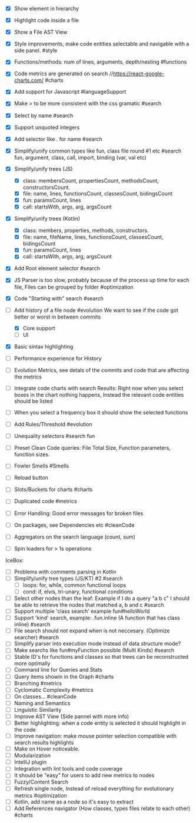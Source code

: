 -[x] Show element in hierarchy
-[x] Highlight code inside a file
-[x] Show a File AST View
-[x] Style improvements, make code entities selectable and navigable with a side panel. #style
-[x] Functions/methods: num of lines, arguments, depth/nesting #functions
-[x] Code metrics are generated on search //https://react-google-charts.com/ #charts
-[x] Add support for Javascript #languageSupport
-[x] Make > to be more consistent with the css gramatic #search
-[x] Select by name #search
-[x] Support unquoted integers
-[x] Add selector like . for name #search
-[x] Simplify/unify common types like fun, class file round #1 etc #search
    fun, argument, class, call, import,  binding (var, val etc)   
-[x] Simplify/unify trees (JS)
    -[x] class: membersCount, propertiesCount, methodsCount, constructorsCount.
    -[x] file: name, lines, functionsCount, classesCount, bidingsCount
    -[x] fun: paramsCount, lines    
    -[x] call: startsWith, args, arg, argsCount 
-[x] Simplify/unify trees (Kotlin)
    -[x] class: members, properties, methods, constructors.
    -[x] file: name, fileName, lines, functionsCount, classesCount, bidingsCount
    -[x] fun: paramsCount, lines    
    -[x] call: startsWith, args, arg, argsCount   
-[x] Add  Root element selector #search
-[x] JS Parser is too slow, probably because of the process up time for each file, Files can be grouped by folder #optimization
-[x] Code "Starting with" search #search 
-[ ] Add history of a file node #evolution
     We want to see if the code got better or worst in between commits
     -[x] Core support
     -[ ] UI
-[x] Basic sintax highlighting
-[ ] Performance experience for History
-[ ] Evolution Metrics, see detals of the commits and code that are affecting the metrics
-[ ] Integrate code charts with search Results: Right now when you select boxes in the chart nothing happens, 
       Instead the relevant code entities should be listed
-[ ] When you select a frequency box it should show the selected functions
-[ ] Add Rules/Threshold #evolution
-[ ] Unequality selectors #search fun
-[ ] Preset Clean Code queries: File Total Size, Function parameters, function sizes.
-[ ] Fowler Smells #Smells
-[ ] Reload button
-[ ] Slots/Buckets for charts #charts
-[ ] Duplicated code #metrics
-[ ] Error Handling: Good error messages for broken files
-[ ] On packages, see Dependencies etc #cleanCode
-[ ] Aggregators on the search language (count, sum)
-[ ] Spin loaders for > 1s operations


IceBox:

-[ ] Problems with comments parsing in Kotlin
-[ ] Simplify/unify tree types (JS/KT) #2 #search
     -[ ] loops: for, while, common functional loops 
     -[ ] cond: if, elvis, tri-unary, functional conditions
-[ ] Select other nodes than the leaf: 
    Example if I do a query "a b c"  I should be able to retrieve the nodes that matched a, b and c #search
-[ ] Support multiple 'class search' example fun#helloWorld
-[ ] Support 'kind' search, example: .fun.inline (A function that has class inline)  #search 
-[ ] File search should not expand when is not neccesary. (Optimize searcher) #search    
-[ ] Simplify parser into execution mode instead of data structure mode?
-[ ] Make searchs like fun#myFunction possible (Multi Kinds) #search
-[ ] Stable ID's for functions and classes so that trees can be reconstructed more optimally
-[ ] Command line for Queries and Stats
-[ ] Query items showin in the Graph #charts
-[ ] Branching #metrics
-[ ] Cyclomatic Complexity #metrics
-[ ] On classes... #cleanCode
-[ ] Naming and Semantics
-[ ] Linguistic Similarity
-[ ] Improve AST View (Side pannel with more info)
-[ ] Better highlighting: when a code entity is selected it should highlight in the code
-[ ] Improve navigation: make mouse pointer selection compatible with search results highlights
-[ ] Make on Hover noticeable.
-[ ] Modularization
-[ ] IntelliJ plugin
-[ ] Integration with lint tools and code coverage
-[ ] It should be "easy" for users to add new metrics to nodes
-[ ] Fuzzy/Content Search
-[ ] Refresh single node, Instead of reload everything for evolutionary metrics #optimization
-[ ] Kotlin, add name as a node so it's easy to extract
-[ ] Add References navigator (How classes, types files relate to each other) #charts
